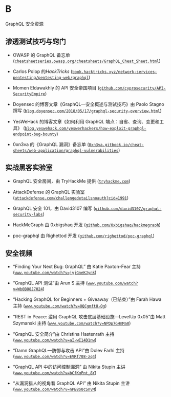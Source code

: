 # B

GraphQL 安全资源

## 渗透测试技巧与窍门

+   OWASP 的 GraphQL 备忘单 ([`cheatsheetseries.owasp.org/cheatsheets/GraphQL_Cheat_Sheet.html`](https://cheatsheetseries.owasp.org/cheatsheets/GraphQL_Cheat_Sheet.html))

+   Carlos Polop 的*HackTricks* ([`book.hacktricks.xyz/network-services-pentesting/pentesting-web/graphql`](https://book.hacktricks.xyz/network-services-pentesting/pentesting-web/graphql))

+   Momen Eldawakhly 的 API 安全帝国项目 ([`github.com/cyprosecurity/API-SecurityEmpire`](https://github.com/cyprosecurity/API-SecurityEmpire))

+   Doyensec 的博客文章《GraphQL—安全概述与测试技巧》由 Paolo Stagno 撰写 ([`blog.doyensec.com/2018/05/17/graphql-security-overview.html`](https://blog.doyensec.com/2018/05/17/graphql-security-overview.html))

+   YesWeHack 的博客文章《如何利用 GraphQL 端点：自省、查询、变更和工具》 ([`blog.yeswehack.com/yeswerhackers/how-exploit-graphql-endpoint-bug-bounty`](https://blog.yeswehack.com/yeswerhackers/how-exploit-graphql-endpoint-bug-bounty))

+   0xn3va 的《GraphQL 漏洞》备忘单 ([`0xn3va.gitbook.io/cheat-sheets/web-application/graphql-vulnerabilities`](https://0xn3va.gitbook.io/cheat-sheets/web-application/graphql-vulnerabilities))

## 实战黑客实验室

+   GraphQL 安全房间，由 TryHackMe 提供 ([`tryhackme.com`](https://tryhackme.com))

+   AttackDefense 的 GraphQL 实验室 ([`attackdefense.com/challengedetailsnoauth?cid=1991`](https://attackdefense.com/challengedetailsnoauth?cid=1991))

+   GraphQL 安全 101，由 David3107 编写 ([`github.com/david3107/graphql-security-labs`](https://github.com/david3107/graphql-security-labs))

+   HackMeGraph 由 0xbigshaq 开发 ([`github.com/0xbigshaq/hackmegraph`](https://github.com/0xbigshaq/hackmegraph))

+   poc-graphql 由 Righettod 开发 ([`github.com/righettod/poc-graphql`](https://github.com/righettod/poc-graphql))

## 安全视频

+   “Finding Your Next Bug: GraphQL” 由 Katie Paxton-Fear 主持 ([`www.youtube.com/watch?v=jyjGneKJynk`](https://www.youtube.com/watch?v=jyjGneKJynk))

+   “GraphQL API 测试”由 Arun S.主持 ([`www.youtube.com/watch?v=Wb0BO8J7024`](https://www.youtube.com/watch?v=Wb0BO8J7024))

+   “Hacking GraphQL for Beginners + Giveaway（已结束）”由 Farah Hawa 主持 ([`www.youtube.com/watch?v=OQCgmftU-Og`](https://www.youtube.com/watch?v=OQCgmftU-Og))

+   “REST in Peace: 滥用 GraphQL 攻击底层基础设施—LevelUp 0x05”由 Matt Szymanski 主持 ([`www.youtube.com/watch?v=NPDp7GHmMa0`](https://www.youtube.com/watch?v=NPDp7GHmMa0))

+   “GraphQL 安全简介”由 Christina Hastenrath 主持 ([`www.youtube.com/watch?v=aI-wI14D1nw`](https://www.youtube.com/watch?v=aI-wI14D1nw))

+   “Damn GraphQL—防御与攻击 API”由 Dolev Farhi 主持 ([`www.youtube.com/watch?v=EVRf708-zq4`](https://www.youtube.com/watch?v=EVRf708-zq4))

+   “GraphQL API 中的访问控制漏洞” 由 Nikita Stupin 主讲 ([`www.youtube.com/watch?v=bCfKqPnt_8Y`](https://www.youtube.com/watch?v=bCfKqPnt_8Y))

+   “从漏洞猎人的视角看 GraphQL API” 由 Nikita Stupin 主讲 ([`www.youtube.com/watch?v=nPB8o0cSnvM`](https://www.youtube.com/watch?v=nPB8o0cSnvM))
